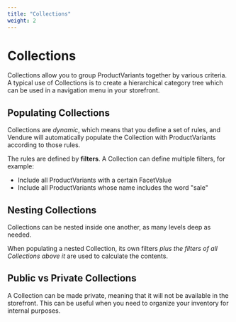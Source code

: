 ```yaml
---
title: "Collections"
weight: 2
---
```


# Collections

Collections allow you to group ProductVariants together by various criteria. A typical use of Collections is to create a hierarchical category tree which can be used in a navigation menu in your storefront.

## Populating Collections

Collections are _dynamic_, which means that you define a set of rules, and Vendure will automatically populate the Collection with ProductVariants according to those rules.

The rules are defined by **filters**. A Collection can define multiple filters, for example:

* Include all ProductVariants with a certain FacetValue
* Include all ProductVariants whose name includes the word "sale"

## Nesting Collections

Collections can be nested inside one another, as many levels deep as needed.

When populating a nested Collection, its own filters _plus the filters of all Collections above it_ are used to calculate the contents.

## Public vs Private Collections

A Collection can be made private, meaning that it will not be available in the storefront. This can be useful when you need to organize your inventory for internal purposes.
